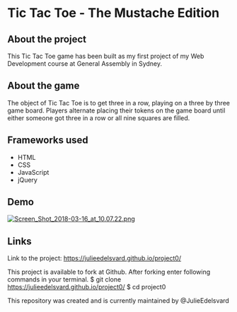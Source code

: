 
# Tic Tac Toe - The Mustache Edition

## About the project

This Tic Tac Toe game has been built as my first project of my Web Development course at General Assembly in Sydney.

## About the game

The object of Tic Tac Toe is to get three in a row, playing on a three by three game board. Players alternate placing their tokens on the game board until either someone got three in a row or all nine squares are filled.

## Frameworks used

* HTML
* CSS
* JavaScript
* jQuery

## Demo

[![Screen_Shot_2018-03-16_at_10.07.22.png](https://s17.postimg.org/w3jvzg80v/Screen_Shot_2018-03-16_at_10.07.22.png)](https://postimg.org/image/jox3z4gij/)

## Links

Link to the project: https://julieedelsvard.github.io/project0/

This project is available to fork at Github.
After forking enter following commands in your terminal.
$ git clone https://julieedelsvard.github.io/project0/
$ cd project0

This repository was created and is currently maintained by @JulieEdelsvard

